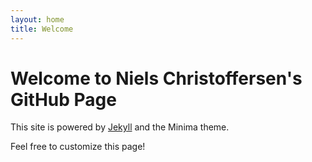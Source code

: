 ```yaml
---
layout: home
title: Welcome
---
```


# Welcome to Niels Christoffersen's GitHub Page

This site is powered by [Jekyll](https://jekyllrb.com/) and the Minima theme.

Feel free to customize this page!
